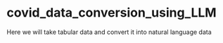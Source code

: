 # covid_data_conversion_using_LLM
Here we will take tabular data and convert it into natural language data
